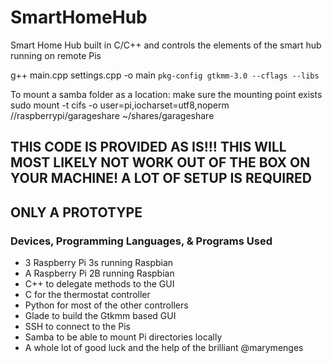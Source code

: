 # SmartHomeHub
Smart Home Hub built in C/C++ and controls the elements of the smart hub running on remote Pis  

g++ main.cpp settings.cpp -o main `pkg-config gtkmm-3.0 --cflags --libs`  

To mount a samba folder as a location: make sure the mounting point exists  
sudo mount -t cifs -o user=pi,iocharset=utf8,noperm //raspberrypi/garageshare ~/shares/garageshare  


## THIS CODE IS PROVIDED AS IS!!! THIS WILL MOST LIKELY NOT WORK OUT OF THE BOX ON YOUR MACHINE! A LOT OF SETUP IS REQUIRED

## ONLY A PROTOTYPE

### Devices, Programming Languages, & Programs Used
* 3 Raspberry Pi 3s running Raspbian
* A Raspberry Pi 2B running Raspbian
* C++ to delegate methods to the GUI
* C for the thermostat controller
* Python for most of the other controllers
* Glade to build the Gtkmm based GUI
* SSH to connect to the Pis
* Samba to be able to mount Pi directories locally
* A whole lot of good luck and the help of the brilliant @marymenges
